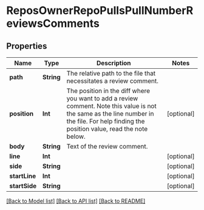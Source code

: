 # ReposOwnerRepoPullsPullNumberReviewsComments

## Properties
Name | Type | Description | Notes
------------ | ------------- | ------------- | -------------
**path** | **String** | The relative path to the file that necessitates a review comment. | 
**position** | **Int** | The position in the diff where you want to add a review comment. Note this value is not the same as the line number in the file. For help finding the position value, read the note below. | [optional] 
**body** | **String** | Text of the review comment. | 
**line** | **Int** |  | [optional] 
**side** | **String** |  | [optional] 
**startLine** | **Int** |  | [optional] 
**startSide** | **String** |  | [optional] 

[[Back to Model list]](../README.md#documentation-for-models) [[Back to API list]](../README.md#documentation-for-api-endpoints) [[Back to README]](../README.md)


